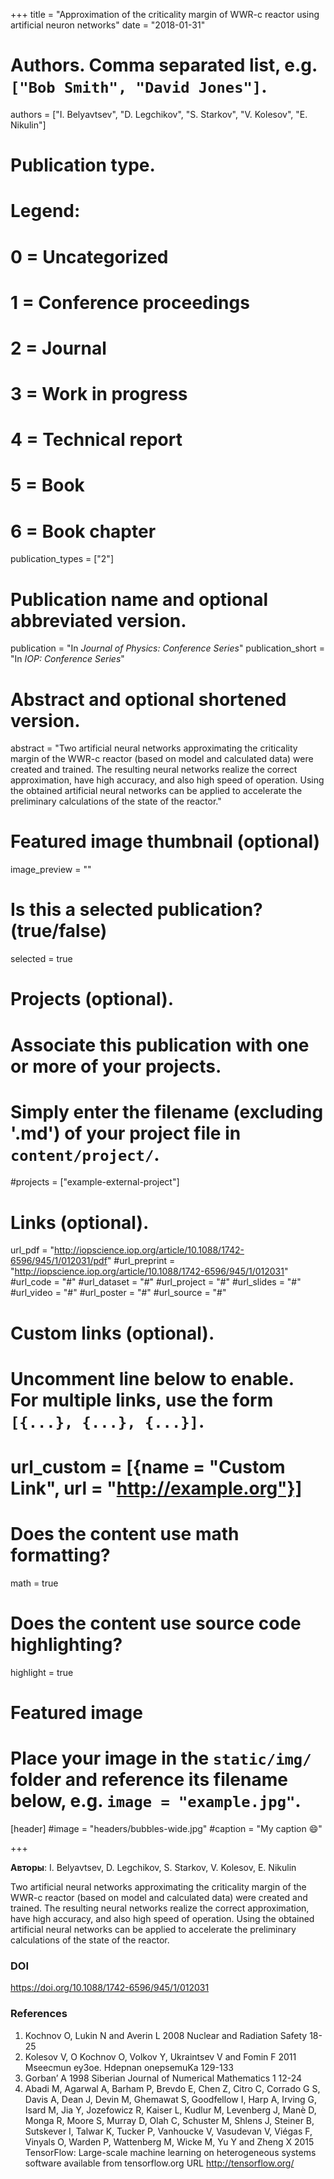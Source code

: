 +++
title = "Approximation of the criticality margin of WWR-c reactor using artificial neuron networks"
date = "2018-01-31"

# Authors. Comma separated list, e.g. `["Bob Smith", "David Jones"]`.
authors = ["I. Belyavtsev", "D. Legchikov", "S. Starkov", "V. Kolesov", "E. Nikulin"]

# Publication type.
# Legend:
# 0 = Uncategorized
# 1 = Conference proceedings
# 2 = Journal
# 3 = Work in progress
# 4 = Technical report
# 5 = Book
# 6 = Book chapter
publication_types = ["2"]

# Publication name and optional abbreviated version.
publication = "In *Journal of Physics: Conference Series*"
publication_short = "In *IOP: Conference Series*"

# Abstract and optional shortened version.
abstract = "Two artificial neural networks approximating the criticality margin of the WWR-c reactor (based on model and calculated data) were created and trained. The resulting neural networks realize the correct approximation, have high accuracy, and also high speed of operation. Using the obtained artificial neural networks can be applied to accelerate the preliminary calculations of the state of the reactor."

# Featured image thumbnail (optional)
image_preview = ""

# Is this a selected publication? (true/false)
selected = true

# Projects (optional).
#   Associate this publication with one or more of your projects.
#   Simply enter the filename (excluding '.md') of your project file in `content/project/`.
#projects = ["example-external-project"]

# Links (optional).
url_pdf = "http://iopscience.iop.org/article/10.1088/1742-6596/945/1/012031/pdf"
#url_preprint = "http://iopscience.iop.org/article/10.1088/1742-6596/945/1/012031"
#url_code = "#"
#url_dataset = "#"
#url_project = "#"
#url_slides = "#"
#url_video = "#"
#url_poster = "#"
#url_source = "#"

# Custom links (optional).
#   Uncomment line below to enable. For multiple links, use the form `[{...}, {...}, {...}]`.
# url_custom = [{name = "Custom Link", url = "http://example.org"}]

# Does the content use math formatting?
math = true

# Does the content use source code highlighting?
highlight = true

# Featured image
# Place your image in the `static/img/` folder and reference its filename below, e.g. `image = "example.jpg"`.
[header]
#image = "headers/bubbles-wide.jpg"
#caption = "My caption :smile:"

+++

**Авторы**: I. Belyavtsev, D. Legchikov, S. Starkov, V. Kolesov, E. Nikulin

Two artificial neural networks approximating the criticality margin of the WWR-c reactor (based on model and calculated data) were created and trained. The resulting neural networks realize the correct approximation, have high accuracy, and also high speed of operation. Using the obtained artificial neural networks can be applied to accelerate the preliminary calculations of the state of the reactor.

### DOI

<https://doi.org/10.1088/1742-6596/945/1/012031>

### References

1. Kochnov O, Lukin N and Averin L 2008 Nuclear and Radiation Safety 18-25
2. Kolesov V, O Kochnov O, Volkov Y, Ukraintsev V and Fomin F 2011 Mseecmun ey3oe. Hdepnan onepsemuKa 129-133
3. Gorban’ A 1998 Siberian Journal of Numerical Mathematics 1 12-24
4. Abadi M, Agarwal A, Barham P, Brevdo E, Chen Z, Citro C, Corrado G S, Davis A, Dean J, Devin M, Ghemawat S, Goodfellow I, Harp A, Irving G, Isard M, Jia Y, Jozefowicz R, Kaiser L, Kudlur M, Levenberg J, Manè D, Monga R, Moore S, Murray D, Olah C, Schuster M, Shlens J, Steiner B, Sutskever I, Talwar K, Tucker P, Vanhoucke V, Vasudevan V, Viégas F, Vinyals O, Warden P, Wattenberg M, Wicke M, Yu Y and Zheng X 2015 TensorFlow: Large-scale machine learning on heterogeneous systems software available from tensorflow.org URL http://tensorflow.org/

